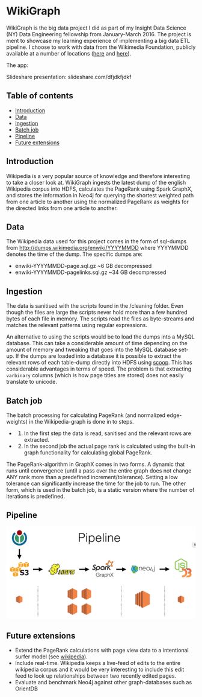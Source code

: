 # WikiGraph
WikiGraph is the big data project I did as part of my Insight Data Science (NY) Data Engineering fellowship from January-March 2016. The project is ment to showcase my learning experience of implementing a big data ETL pipeline. I choose to work with data from the Wikimedia Foundation, publicly available at a number of locations ([here](https://dumps.wikimedia.org/) and [here](http://dumps.wikimedia.org/other/pagecounts-raw/)).

The app: 
    
Slideshare presentation: slideshare.com/dfjdkfjdkf

## Table of contents
- [Introduction](#Introduction)
- [Data](#Data)
- [Ingestion](#Ingestion)
- [Batch job](#Batch-job)
- [Pipeline](#pipeline)
- [Future extensions](#Future-extensions)

## Introduction
Wikipedia is a very popular source of knowledge and therefore interesting to take a closer look at.
WikiGraph ingests the latest dump of the english Wikipedia corpus into HDFS, calculates the PageRank using Spark GraphX, and stores the 
information in Neo4j for querying the shortest weighted path from one article to another using the normalized PageRank as weights for the 
directed links from one article to another.

## Data
The Wikipedia data used for this project comes in the form of sql-dumps from http://dumps.wikimedia.org/enwiki/YYYYMMDD where YYYYMMDD denotes the time of the dump.
The specific dumps are:

- enwiki-YYYYMMDD-page.sql.gz ~6 GB decompressed
- enwiki-YYYYMMDD-pagelinks.sql.gz ~34 GB decompressed

## Ingestion
The data is sanitised with the scripts found in the /cleaning folder. Even though the files are large the scripts never hold 
more than a few hundred bytes of each file in memory. The scripts read the files as byte-streams and matches the relevant patterns
using regular expressions.

An alternative to using the scripts would be to load the dumps into a MySQL database. This can take a considerable amount of time depending on 
the amount of memory and tweaking that goes into the MySQL database set-up.
If the dumps are loaded into a database it is possible to extract the relevant rows of each table-dump directly into HDFS using [scoop](https://sqoop.apache.org). This has considerable advantages in terms of speed. 
The problem is that extracting `varbinary` columns (which is how page titles are stored) does not easily translate to unicode.

## Batch job
The batch processing for calculating PageRank (and normalized edge-weights) in the Wikipedia-graph is done in to steps. 
- 1) In the first step the data is read, sanitised and the relevant rows are extracted.
- 2) In the second job the actual page rank is calculated using the built-in graph functionality for calculating global PageRank.
 
The PageRank-algorithm in GraphX comes in two forms. A dynamic that runs until convergence (until a pass over the entire graph does not change ANY rank more than a predefined increment/tolerance). 
Setting a low tolerance can significantly increase the time for the job to run.
The other form, which is used in the batch job, is a static version where the number of iterations is predefined. 

## Pipeline
![pipeline](https://raw.githubusercontent.com/sjher/wikigraph/master/images/pipeline.png)

## Future extensions
- Extend the PageRank calculations with page view data to a intentional surfer model (see [wikipedia](https://en.wikipedia.org/wiki/PageRank)).
- Include real-time. Wikipedia keeps a live-feed of edits to the entire wikipedia corpus and it would be very interesting to include this edit feed to look up relationships between two recently edited pages.
- Evaluate and benchmark Neo4j against other graph-databases such as OrientDB
